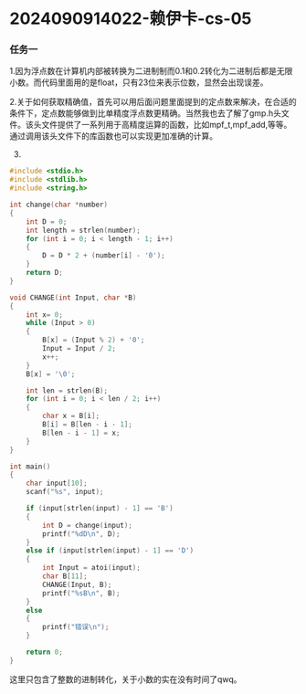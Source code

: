 # 2024090914022-赖伊卡-cs-05
### 任务一
1.因为浮点数在计算机内部被转换为二进制制而0.1和0.2转化为二进制后都是无限小数。而代码里面用的是float，只有23位来表示位数，显然会出现误差。

2.关于如何获取精确值，首先可以用后面问题里面提到的定点数来解决，在合适的条件下，定点数能够做到比单精度浮点数更精确。当然我也去了解了gmp.h头文件。该头文件提供了一系列用于高精度运算的函数，比如mpf_t,mpf_add,等等。通过调用该头文件下的库函数也可以实现更加准确的计算。

3.
```c
#include <stdio.h>
#include <stdlib.h>
#include <string.h>

int change(char *number) 
{
    int D = 0;
    int length = strlen(number);
    for (int i = 0; i < length - 1; i++) 
    { 
        D = D * 2 + (number[i] - '0');
    }
    return D;
}

void CHANGE(int Input, char *B) 
{
    int x= 0;
    while (Input > 0) 
    {
        B[x] = (Input % 2) + '0';
        Input = Input / 2; 
        x++;
    }
    B[x] = '\0';

    int len = strlen(B);
    for (int i = 0; i < len / 2; i++)
    {
        char x = B[i];
        B[i] = B[len - i - 1];
        B[len - i - 1] = x;
    }
}

int main() 
{
    char input[10];
    scanf("%s", input); 

    if (input[strlen(input) - 1] == 'B') 
    {
        int D = change(input);
        printf("%dD\n", D);
    } 
    else if (input[strlen(input) - 1] == 'D') 
    {
        int Input = atoi(input); 
        char B[11]; 
        CHANGE(Input, B);
        printf("%sB\n", B);
    } 
    else 
    {
        printf("错误\n");
    }

    return 0;
}
```
这里只包含了整数的进制转化，关于小数的实在没有时间了qwq。
